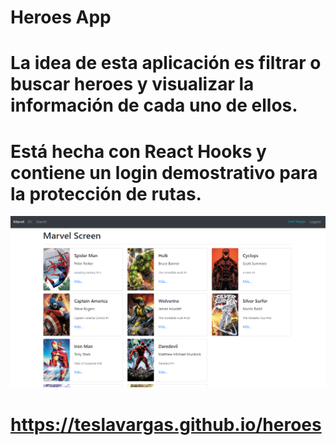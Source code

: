 # Heroes App
# La idea de esta aplicación es filtrar o buscar heroes y visualizar la información de cada uno de ellos. 
# Está hecha con React Hooks y contiene un login demostrativo para la protección de rutas. 
![Heroes](heroes.png)

# https://teslavargas.github.io/heroes




